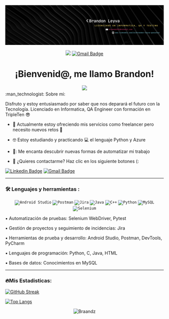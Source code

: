 <div id="header" align="center">
  <img decoding="async" src="https://github.com/Braandz/Braandz/blob/main/Banner%20Para%20LinkedIn%20BLG.png" width="800"/>
</div>

<div id="badges" align="center">

[![](https://img.shields.io/badge/LinkedIn-0077B5?style=for-the-badge&logo=linkedin&logoColor=white)](https://www.linkedin.com/in/brandon-leyva-gonzalez/) 
[![Gmail Badge](https://img.shields.io/badge/-CONTACTAME-c14438?style=flat&logo=Gmail&logoColor=white&link=mailto:braandz951@hotmail.com)](mailto:braandz951@hotmail.com) 


<h1>¡Bienvenid@, me llamo Brandon!</h1>
  <img decoding="async" src="https://media2.giphy.com/media/v1.Y2lkPTc5MGI3NjExZGtsOTB5ZXJoeGNxaTNocWhseXo0NmwzdzY0eDd5emh2ajFnZDZrdSZlcD12MV9pbnRlcm5hbF9naWZfYnlfaWQmY3Q9Zw/1DqOFqULOqe5y/giphy.webp" width="120px"/>




 <div id="header" align="left">
:man_technologist: Sobre mi: 

   Disfruto y estoy entusiasmado por saber que nos deparará el futuro con la Tecnología.
   Licenciado en Informatica, QA Engineer con formación en TripleTen :sunglasses:

* :telescope: Actualmente estoy ofreciendo mis servicios como freelancer pero necesito nuevos retos :muscle:

* :nerd_face:	Estoy estudiando y practicando :computer: el lenguaje Python y Azure

* 🤖: Me encanta descubrir nuevas formas de automatizar mi trabajo

* :incoming_envelope: ¿Quieres contactarme? Haz clic en los siguiente botones (:
 <div id="header" align="left">
   
[![Linkedin Badge](https://img.shields.io/badge/-Brandon-blue?style=flat&logo=Linkedin&logoColor=white)](https://www.linkedin.com/in/brandon-leyva-gonzalez/)
[![Gmail Badge](https://img.shields.io/badge/-Brandon-c14438?style=flat&logo=Gmail&logoColor=white&link=mailto:braandz951@hotmail.com)](mailto:braandz951@hotmail.com) 


---

### :hammer_and_wrench: Lenguajes y herramientas :

<div align="center">
	<code><img width="50" src="https://user-images.githubusercontent.com/25181517/192108895-20dc3343-43e3-4a54-a90e-13a4abbc57b9.png" alt="Android Studio" title="Android Studio"/></code>
	<code><img width="50" src="https://user-images.githubusercontent.com/25181517/192109061-e138ca71-337c-4019-8d42-4792fdaa7128.png" alt="Postman" title="Postman"/></code>
	<code><img width="50" src="https://user-images.githubusercontent.com/25181517/183912952-83784e94-629d-4c34-a961-ae2ae795b662.png" alt="Jira" title="Jira"/></code>
	<code><img width="50" src="https://user-images.githubusercontent.com/25181517/117201156-9a724800-adec-11eb-9a9d-3cd0f67da4bc.png" alt="Java" title="Java"/></code>
	<code><img width="50" src="https://user-images.githubusercontent.com/25181517/192106073-90fffafe-3562-4ff9-a37e-c77a2da0ff58.png" alt="C++" title="C++"/></code>
	<code><img width="50" src="https://user-images.githubusercontent.com/25181517/183423507-c056a6f9-1ba8-4312-a350-19bcbc5a8697.png" alt="Python" title="Python"/></code>
	<code><img width="50" src="https://user-images.githubusercontent.com/25181517/183896128-ec99105a-ec1a-4d85-b08b-1aa1620b2046.png" alt="MySQL" title="MySQL"/></code>
	<code><img width="50" src="https://user-images.githubusercontent.com/25181517/184103699-d1b83c07-2d83-4d99-9a1e-83bd89e08117.png" alt="Selenium" title="Selenium"/></code>
</div>


:black_small_square:	Automatización de pruebas: Selenium WebDriver, Pytest

:black_small_square:	Gestión de proyectos y seguimiento de incidencias: Jira

:black_small_square:	Herramientas de prueba y desarrollo: Android Studio, Postman, DevTools, PyCharm

:black_small_square:	Lenguajes de programación: Python, C, Java, HTML

:black_small_square:	Bases de datos: Conocimientos en MySQL

---

### 🔥Mis Estadisticas:

[![GitHub Streak](http://github-readme-streak-stats.herokuapp.com?user=noelianav91&theme=dark&background=000000)](https://git.io/streak-stats)

[![Top Langs](https://github-readme-stats.vercel.app/api/top-langs/?username=noelianav91&layout=compact&theme=vision-friendly-dark)](https://github.com/anuraghazra/github-readme-stats)

<p align="center"> <img src=https://komarev.com/ghpvc/?username=Braandz alt=Braandz /> </p>
